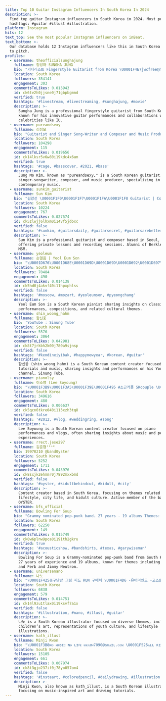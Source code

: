 ```yaml
---
title: Top 10 Guitar Instagram Influencers In South Korea In 2024
description: >-
  Find top guitar Instagram influencers in South Korea in 2024. Most popular
  hashtags: #guitar #illust #illustration.
platform: Instagram
hits: 12
text_top: See the most popular Instagram influencers on inBeat.
text_bottom: >-
  Our database holds 12 Instagram influencers like this in South Korea for you
  to pitch.
profiles:
  - username: theofficialsunghajung
    fullname: 정성하 SUNGHA JUNG
    bio: "기타리스트 Fingerstyle Guitarist from Korea \U0001F4E7jwcfree@naver.com \U0001F63C@yuumi_jung \U0001F4CDNew Video Uploaded\U0001F4CD Celebrity - IU"
    location: South Korea
    followers: 354141
    engagement: 303
    commentsToLikes: 0.013943
    id: ck6tv2h0jjsne0j71gbpbgmnd
    verified: true
    hashtags: '#livestream, #livestreaming, #sunghajung, #movie'
    description: >-
      Sungha Jung is a professional fingerstyle guitarist from South Korea,
      known for his innovative guitar performances and collaborations with
      celebrities like IU.
  - username: pureandsexy
    fullname: 김정모
    bio: "Guitarist and Singer Song-Writer and Composer and Music Producer Jung Mo Kim\U0001F501N세대 대표가수 정모 입니다\U0001F64B\U0001F3FB‍♂️"
    location: South Korea
    followers: 104298
    engagement: 115
    commentsToLikes: 0.019656
    id: ck14lksr5v6w80i19kdc4x6um
    verified: true
    hashtags: '#cage, #basscover, #2021, #bass'
    description: >-
      Jung Mo Kim, known as "pureandsexy," is a South Korean guitarist,
      singer-songwriter, composer, and music producer, specializing in
      contemporary music.
  - username: sunkim_guitarist
    fullname: Sun Kim
    bio: "김강선 \U0001F1F0\U0001F1F7\U0001F1FA\U0001F1F8 Guitarist | Composer 개인 레슨생 수시 모집중/ 녹음 연주 문의 - DM \U0001F4CDSeoul, Korea \U0001F393 Berklee, MSM"
    location: South Korea
    followers: 10224
    engagement: 767
    commentsToLikes: 0.027574
    id: ck5zlwjj6lhxm0i14vf5jdoxc
    verified: false
    hashtags: '#sunkim, #guitarsdaily, #guitarsecret, #guitarsarebetter'
    description: >-
      Sun Kim is a professional guitarist and composer based in Seoul, Korea,
      offering private lessons and recording sessions. Alumni of Berklee and
      MSM.
  - username: yeoleum
    fullname: 손열음 | Yeol Eum Son
    bio: "\U0001D676\U0001D68E\U0001D69D\U0001D69D\U0001D692\U0001D697\U0001D690 \U0001D69B\U0001D68E\U0001D68A\U0001D68D\U0001D6A2 \U0001D68F\U0001D698\U0001D69B \U0001F449@goinghome_kr"
    location: South Korea
    followers: 70484
    engagement: 490
    commentsToLikes: 0.014138
    id: ck5hd0j4akvf40i11hpxphlss
    verified: false
    hashtags: '#moscow, #mozart, #yeoleumson, #pyeongchang'
    description: >-
      Yeol Eum Son is a South Korean pianist sharing insights on classical music
      performances, compositions, and related cultural themes.
  - username: shin_woong_hahm
    fullname: 함신웅
    bio: 'YouTube : Sinung Tube'
    location: South Korea
    followers: 5576
    engagement: 3064
    commentsToLikes: 0.042981
    id: ck8t7jrkbh2k00j780a9sjnsp
    verified: false
    hashtags: '#kendineiyibak, #happynewyear, #korean, #guitar'
    description: >-
      함신웅 (shin_woong_hahm) is a South Korean content creator focused on guitar
      tutorials and music, sharing insights and performances on his YouTube
      channel, Sinung Tube.
  - username: pianolsy
    fullname: 이소영 (Lee Soyoung)
    bio: "\U0001F3B9\U0001F3A5\U0001F39E\U0001F495 #소근커플 SKcouple \U0001F449\U0001F3FB subscribe \U0001F618❤️ \U0001F53BYoutube\U0001F53B"
    location: South Korea
    followers: 349616
    engagement: 480
    commentsToLikes: 0.006637
    id: ck5qcn6tkre040i113xzh3tq8
    verified: false
    hashtags: '#2012, #vlog, #weddingring, #song'
    description: >-
      Lee Soyoung is a South Korean content creator focused on piano
      performances and vlogs, often sharing insights about music and personal
      experiences.
  - username: rrect.jese297
    fullname: 김준협ᴶᴱˢᴱ
    bio: 19970210 @band0yster
    location: South Korea
    followers: 5252
    engagement: 1711
    commentsToLikes: 0.045976
    id: ck8sxjk2ehmmr0j7892mxxbmd
    verified: false
    hashtags: '#oyster, #kidultbehindcut, #kidult, #city'
    description: >-
      Content creator based in South Korea, focusing on themes related to
      lifestyle, city life, and kidult culture. Active member of the band
      OYSTER.
  - username: bfs_official
    fullname: Bowling For Soup
    bio: "Grammy nominated pop-punk band. 27 years - 19 albums Themes: Phineas and Ferb & Jimmy Neutron. Bowling For Soup Band Links\U0001F447\U0001F447"
    location: South Korea
    followers: 62250
    engagement: 149
    commentsToLikes: 0.015749
    id: ck0w6plnw9pca0i19ith2gkru
    verified: true
    hashtags: '#acousticshow, #bandshirts, #texas, #garywiseman'
    description: >-
      Bowling For Soup is a Grammy-nominated pop-punk band from South Korea with
      27 years of experience and 19 albums, known for themes including Phineas
      and Ferb and Jimmy Neutron.
  - username: universenano
    fullname: 나노
    bio: "\U0001F425중구난방 그림 피드 RUN 구매처 \U0001F4D6 -유어마인드 -고스트 북스 -헬로인디북스 -문보우북스 -샵메이커즈"
    location: South Korea
    followers: 6838
    engagement: 579
    commentsToLikes: 0.014751
    id: ck14l9zu1tlax0i19ksvf7a1x
    verified: false
    hashtags: '#illustration, #nano, #illust, #guitar'
    description: >-
      나노 is a South Korean illustrator focused on diverse themes, including
      children’s art, representations of youth culture, and lifestyle
      illustrations.
  - username: kath_illust
    fullname: Minji Kwon
    bio: "\U0001F3B8ɴᴏ ᴍᴜꜱɪᴄ ɴᴏ ʟɪꜰᴇ ✉️ᴋᴀᴛʜ7090@ɢᴍᴀɪʟ.ᴄᴏᴍ \U0001F525ᴀʟʟ ʀɪɢʜᴛꜱ ʀᴇꜱᴇʀᴠᴇᴅ \U0001F447클래스101, 드로잉 시네마 등 링크트리"
    location: South Korea
    followers: 15105
    engagement: 661
    commentsToLikes: 0.007974
    id: ck8t3gjo237if0j78yo057om4
    verified: false
    hashtags: '#instaart, #coloredpencil, #dailydrawing, #illustration'
    description: >-
      Minji Kwon, also known as kath_illust, is a South Korean illustrator
      focusing on music-inspired art and drawing tutorials.
---
```


